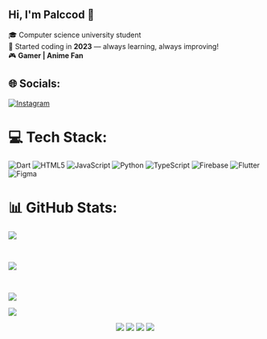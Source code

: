 <!-- Welcome to Palccod's GitHub Profile! -->

## Hi, I'm Palccod :wave: 

🎓 Computer science university student <br>
🌱 Started coding in **2023** — always learning, always improving!<br>
🎮 **Gamer | Anime Fan**<br>




## 🌐 Socials:
[![Instagram](https://img.shields.io/badge/Instagram-%23E4405F.svg?logo=Instagram&logoColor=white)](https://instagram.com/palccod) 





# 💻 Tech Stack:
![Dart](https://img.shields.io/badge/dart-%230175C2.svg?style=for-the-badge&logo=dart&logoColor=white) ![HTML5](https://img.shields.io/badge/html5-%23E34F26.svg?style=for-the-badge&logo=html5&logoColor=white) ![JavaScript](https://img.shields.io/badge/javascript-%23323330.svg?style=for-the-badge&logo=javascript&logoColor=%23F7DF1E) ![Python](https://img.shields.io/badge/python-3670A0?style=for-the-badge&logo=python&logoColor=ffdd54) ![TypeScript](https://img.shields.io/badge/typescript-%23007ACC.svg?style=for-the-badge&logo=typescript&logoColor=white) ![Firebase](https://img.shields.io/badge/firebase-%23039BE5.svg?style=for-the-badge&logo=firebase) ![Flutter](https://img.shields.io/badge/Flutter-%2302569B.svg?style=for-the-badge&logo=Flutter&logoColor=white) ![Figma](https://img.shields.io/badge/figma-%23F24E1E.svg?style=for-the-badge&logo=figma&logoColor=white)





# 📊 GitHub Stats:
![](https://github-readme-stats.vercel.app/api/top-langs/?username=palccod&theme=nightowl&hide_border=false&include_all_commits=false&count_private=false&layout=compact)

<br>

![](https://github-readme-stats.vercel.app/api?username=palccod&theme=nightowl&hide_border=false&include_all_commits=false&count_private=false)<br/>

<br>

![](https://nirzak-streak-stats.vercel.app/?user=palccod&theme=nightowl&hide_border=false)<br/>





[![](https://visitcount.itsvg.in/api?id=palccod&icon=0&color=0)](https://visitcount.itsvg.in)





<p align="center">
  <img src="https://img.shields.io/badge/Software%20Developer-blue?style=for-the-badge" />
  <img src="https://img.shields.io/badge/University%20Student-purple?style=for-the-badge" />
  <img src="https://img.shields.io/badge/Gamer-red?style=for-the-badge" />
  <img src="https://img.shields.io/badge/Anime%20Fan-%23FFD700?style=for-the-badge" />
</p>
